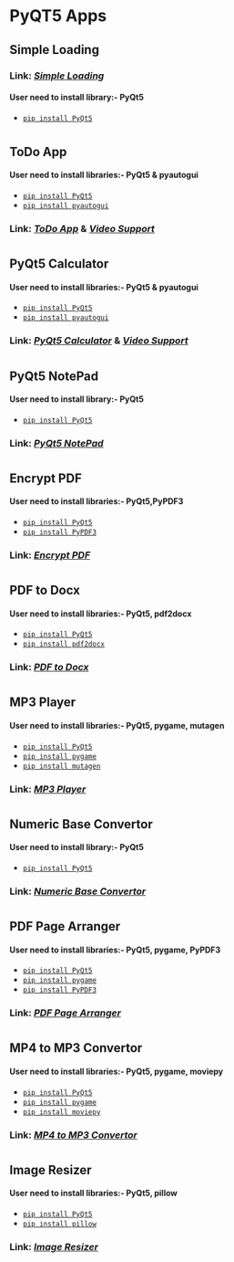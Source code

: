 # PyQT5 Apps

## Simple Loading
### Link: [*Simple Loading*](https://github.com/KeshavAbhishek/PyQT5_Apps/blob/master/Simple%20Loading.py)
#### User need to install library:- PyQt5
  * [`pip install PyQt5`](https://pypi.org/project/PyQt5/)
#

## ToDo App
#### User need to install libraries:- PyQt5 & pyautogui
  * [`pip install PyQt5`](https://pypi.org/project/PyQt5/)
  * [`pip install pyautogui`](https://pypi.org/project/PyAutoGUI/)
### Link: [*ToDo App*](https://github.com/KeshavAbhishek/PyQT5_Apps/blob/master/ToDo%20App.py) & [*Video Support*](https://drive.google.com/file/d/1l0r-0fWAwBtkVr22W5Dpld7MK63_cKU_/view?usp=sharing)

#
## PyQt5 Calculator
#### User need to install libraries:- PyQt5 & pyautogui
 * [`pip install PyQt5`](https://pypi.org/project/PyQt5/)
 * [`pip install pyautogui`](https://pypi.org/project/PyAutoGUI/)
### Link: [*PyQt5 Calculator*](https://github.com/KeshavAbhishek/PyQT5_Apps/blob/master/PyQt5%20Calculator.py) & [*Video Support*](https://drive.google.com/file/d/12uG_kG-1wNaSmzC537EWagjuENSiLSGR/view?usp=sharing)
#
## PyQt5 NotePad
#### User need to install library:- PyQt5
 * [`pip install PyQt5`](https://pypi.org/project/PyQt5/)
### Link: [*PyQt5 NotePad*](https://github.com/KeshavAbhishek/PyQT5_Apps/blob/master/PyQt5%20NotePad.py)
#
## Encrypt PDF
#### User need to install libraries:- PyQt5,PyPDF3
 * [`pip install PyQt5`](https://pypi.org/project/PyQt5/)
 * [`pip install PyPDF3`](https://pypi.org/project/PyPDF3/)
### Link: [*Encrypt PDF*](https://github.com/KeshavAbhishek/PyQT5_Apps/blob/master/Encrypt%20PDF.py)
#
## PDF to Docx
#### User need to install libraries:- PyQt5, pdf2docx
 * [`pip install PyQt5`](https://pypi.org/project/PyQt5/)
 * [`pip install pdf2docx`](https://pypi.org/project/pdf2docx/)
### Link: [*PDF to Docx*](https://github.com/KeshavAbhishek/PyQT5_Apps/blob/master/PDF%20to%20DOCX.py)
#
## MP3 Player
#### User need to install libraries:- PyQt5, pygame, mutagen
 * [`pip install PyQt5`](https://pypi.org/project/PyQt5/)
 * [`pip install pygame`](https://pypi.org/project/pygame/)
 * [`pip install mutagen`](https://pypi.org/project/mutagen/)
### Link: [*MP3 Player*](https://github.com/KeshavAbhishek/PyQT5_Apps/blob/master/Music%20Player.py)
#
## Numeric Base Convertor
#### User need to install library:- PyQt5
 * [`pip install PyQt5`](https://pypi.org/project/PyQt5/)
### Link: [*Numeric Base Convertor*](https://bit.ly/2UzXmqR)
#
## PDF Page Arranger
#### User need to install libraries:- PyQt5, pygame, PyPDF3
 * [`pip install PyQt5`](https://pypi.org/project/PyQt5/)
 * [`pip install pygame`](https://pypi.org/project/pygame/)
 * [`pip install PyPDF3`](https://pypi.org/project/PyPDF3/)
### Link: [*PDF Page Arranger*](https://bit.ly/2TW4v4I)
#
## MP4 to MP3 Convertor
#### User need to install libraries:- PyQt5, pygame, moviepy
 * [`pip install PyQt5`](https://pypi.org/project/PyQt5/)
 * [`pip install pygame`](https://pypi.org/project/pygame/)
 * [`pip install moviepy`](https://pypi.org/project/moviepy/)
### Link: [*MP4 to MP3 Convertor*](https://github.com/KeshavAbhishek/PyQT5_Apps/blob/master/MP4%20to%20MP3.py)
#
## Image Resizer
#### User need to install libraries:- PyQt5, pillow
 * [`pip install PyQt5`](https://pypi.org/project/PyQt5/)
 * [`pip install pillow`](https://pypi.org/project/pillow/)
### Link: [*Image Resizer*](https://github.com/KeshavAbhishek/PyQT5_Apps/blob/master/ImageResizer.py)